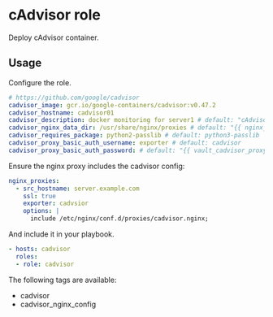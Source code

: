 # cAdvisor role

Deploy cAdvisor container.

## Usage

Configure the role.

```yml
# https://github.com/google/cadvisor
cadvisor_image: gcr.io/google-containers/cadvisor:v0.47.2
cadvisor_hostname: cadvisor01
cadvisor_description: docker monitoring for server1 # default: "cAdvisor {{ inventory_hostname_short }}"
cadvisor_nginx_data_dir: /usr/share/nginx/proxies # default: "{{ nginx_data_dir }}/proxies"
cadvisor_requires_package: python2-passlib # default: python3-passlib
cadvisor_proxy_basic_auth_username: exporter # default: cadvisor
cadvisor_proxy_basic_auth_password: # default: "{{ vault_cadvisor_proxy_basic_auth_password }}"
```

Ensure the nginx proxy includes the cadvisor config:

```yml
nginx_proxies:
  - src_hostname: server.example.com
    ssl: true
    exporter: cadvsior
    options: |
      include /etc/nginx/conf.d/proxies/cadvisor.nginx;
```

And include it in your playbook.

```yml
- hosts: cadvisor
  roles:
  - role: cadvisor
```

The following tags are available:

* cadvisor
* cadvisor_nginx_config
